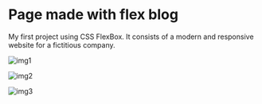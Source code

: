 # Page made with flex blog
 My first project using CSS FlexBox. It consists of a modern and responsive website for a fictitious company.
 
 ![img1](https://user-images.githubusercontent.com/71797335/104197738-23abdc00-5404-11eb-8a39-4cbc47b6a022.png)
 
 ![img2](https://user-images.githubusercontent.com/71797335/104197972-6cfc2b80-5404-11eb-9bb7-abcf6caabdda.png)

![img3](https://user-images.githubusercontent.com/71797335/104197993-71284900-5404-11eb-9b9b-8929c20a12c6.png)
